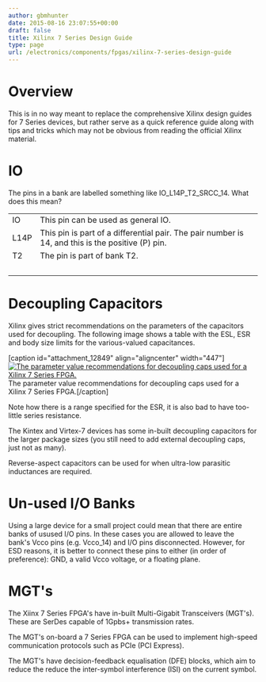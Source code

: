 ```yaml
---
author: gbmhunter
date: 2015-08-16 23:07:55+00:00
draft: false
title: Xilinx 7 Series Design Guide
type: page
url: /electronics/components/fpgas/xilinx-7-series-design-guide
---
```


# Overview

This is in no way meant to replace the comprehensive Xilinx design guides for 7 Series devices, but rather serve as a quick reference guide along with tips and tricks which may not be obvious from reading the official Xilinx material.

# IO

The pins in a bank are labelled something like IO_L14P_T2_SRCC_14. What does this mean?

<table ><tbody ><tr >
<td >IO
</td>
<td >This pin can be used as general IO.
</td></tr><tr >
<td >L14P
</td>
<td >This pin is part of a differential pair. The pair number is 14, and this is the positive (P) pin.
</td></tr><tr >
<td >T2
</td>
<td >The pin is part of bank T2.
</td></tr><tr >
<td > 
</td>
<td > 
</td></tr></tbody></table>

# Decoupling Capacitors

Xilinx gives strict recommendations on the parameters of the capacitors used for decoupling. The following image shows a table with the ESL, ESR and body size limits for the various-valued capacitances.

[caption id="attachment_12849" align="aligncenter" width="447"][![The parameter value recommendations for decoupling caps used for a Xilinx 7 Series FPGA.](http://blog.mbedded.ninja/wp-content/uploads/2015/08/xilinx-7-series-decoupling-capacitor-parameter-value-recommendations.png)
](http://blog.mbedded.ninja/wp-content/uploads/2015/08/xilinx-7-series-decoupling-capacitor-parameter-value-recommendations.png) The parameter value recommendations for decoupling caps used for a Xilinx 7 Series FPGA.[/caption]

Note how there is a range specified for the ESR, it is also bad to have too-little series resistance.

The Kintex and Virtex-7 devices has some in-built decoupling capacitors for the larger package sizes (you still need to add external decoupling caps, just not as many).

Reverse-aspect capacitors can be used for when ultra-low parasitic inductances are required.

# Un-used I/O Banks

Using a large device for a small project could mean that there are entire banks of usused I/O pins. In these cases you are allowed to leave the bank's Vcco pins (e.g. Vcco_14) and I/O pins disconnected. However, for ESD reasons, it is better to connect these pins to either (in order of preference): GND, a valid Vcco voltage, or a floating plane.

# MGT's

The Xiinx 7 Series FPGA's have in-built Multi-Gigabit Transceivers (MGT's). These are SerDes capable of 1Gpbs+ transmission rates.

The MGT's on-board a 7 Series FPGA can be used to implement high-speed communication protocols such as PCIe (PCI Express).

The MGT's have decision-feedback equalisation (DFE) blocks, which aim to reduce the reduce the inter-symbol interference (ISI) on the current symbol.
